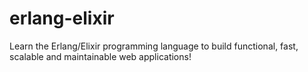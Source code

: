 # erlang-elixir
Learn the Erlang/Elixir programming language to build functional, fast, scalable and maintainable web applications!
